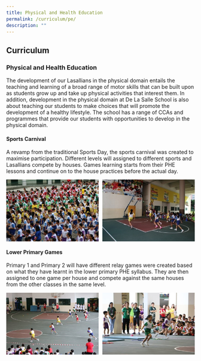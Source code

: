 ```yaml
---
title: Physical and Health Education
permalink: /curriculum/pe/
description: ""
---
```

## Curriculum

### Physical and Health Education

The development of our Lasallians in the physical domain entails the teaching and learning of a broad range of motor skills that can be built upon as students grow up and take up physical activities that interest them. In addition, development in the physical domain at De La Salle School is also about teaching our students to make choices that will promote the development of a healthy lifestyle. The school has a range of CCAs and programmes that provide our students with opportunities to develop in the physical domain.

#### Sports Carnival

A revamp from the traditional Sports Day, the sports carnival was created to maximise participation. Different levels will assigned to different sports and Lasallians compete by houses. Games learning starts from their PHE lessons and continue on to the house practices before the actual day.

<img src="/images/PE1.jpg" style="width:49%" align=left>
<img src="/images/PE2.jpg" style="width:49%" align=right><br clear="left">

#### Lower Primary Games

Primary 1 and Primary 2 will have different relay games were created based on what they have learnt in the lower primary PHE syllabus. They are then assigned to one game per house and compete against the same houses from the other classes in the same level.

<img src="/images/PE3.jpg" style="width:49%" align=left>
<img src="/images/PE4.jpg" style="width:49%" align=right>